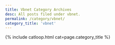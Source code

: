 ```yaml
---
title: Vbnet Category Archives
desc: All posts filed under vbnet.
permalink: /category/vbnet/
category_title: 'vbnet'
---
```

{% include catloop.html cat=page.category_title %}